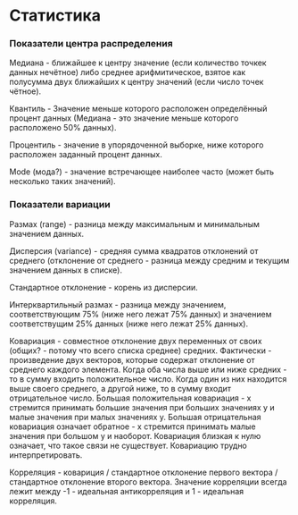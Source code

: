 # Статистика

### Показатели центра распределения

Медиана - ближайшее к центру значение \(если количество точкек данных нечётное\) либо среднее арифмитическое, взятое как полусумма двух ближайших к центру значений \(если число точек чётное\).

Квантиль - Значение меньше которого расположен определённый процент данных \(Медиана - это значение меньше которого расположено 50% данных\).

Процентиль - значение в упорядоченной выборке, ниже которого расположен заданный процент данных.

Mode \(мода?\) - значение встречающее наиболее часто \(может быть несколько таких значений\).

### Показатели вариации

Размах \(range\) - разница между максимальным и минимальным значением данных.

Дисперсия \(variance\) - средняя сумма квадратов отклонений от среднего \(отклонение от среднего - разница между средним и текущим значением данных в списке\).

Стандартное отклонение - корень из дисперсии.

Интерквартильный размах - разница между значением, соответствующим 75% \(ниже него лежат 75% данных\) и значением соответствущим 25% данных \(ниже него лежат 25% данных\).

Ковариация - совместное отклонение двух переменных от своих \(общих? - потому что всего списка среднее\) средних. Фактически - произведение двух векторов, которые содержат отклонение от среднего каждого элемента. Когда оба числа выше или ниже средних - то в сумму входить положительное число. Когда один из них находится выше своего среднего, а другой ниже, то в сумму входит отрицательное число. Большая положительная ковариация - х стремится принимать большие значения при больших значениях у и малые значения при малых значениях у. Большая отрицательная ковариация означает обратное - х стремится принимать малые значения при большом у и наоборот. Ковариация близкая к нулю означает, что такое связи не существует. Ковариацию трудно интерпретировать.

Корреляция - ковариция / стандартное отклонение первого вектора / стандартное отклонение второго вектора. Значение корреляции всегда лежит между -1 - идеальная антикорреляция и 1 - идеальная корреляция.

